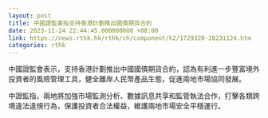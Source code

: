 ```yaml
---
layout: post
title: 中國證監會指支持香港計劃推出國債期貨合約
date: 2023-11-24 22:44:45.000000000 +08:00
link: https://news.rthk.hk/rthk/ch/component/k2/1729320-20231124.htm
categories: rthk
---
```


中國證監會表示，支持香港計劃推出中國國債期貨合約，認為有利進一步豐富境外投資者的風險管理工具，健全離岸人民幣產品生態，促進兩地市場協同發展。

中證監指，兩地將加強市場監測分析、數據訊息共享和監管執法合作，打擊各類跨境違法違規行為，保護投資者合法權益，維護兩地市場安全平穩運行。
